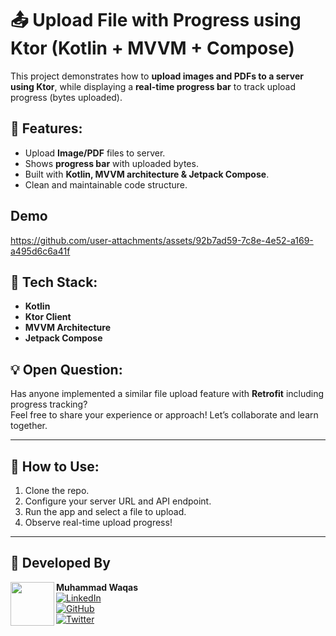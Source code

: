 # 📤 Upload File with Progress using Ktor (Kotlin + MVVM + Compose)

This project demonstrates how to **upload images and PDFs to a server using Ktor**, while displaying a **real-time progress bar** to track upload progress (bytes uploaded).

## 🚀 Features:
- Upload **Image/PDF** files to server.
- Shows **progress bar** with uploaded bytes.
- Built with **Kotlin, MVVM architecture & Jetpack Compose**.
- Clean and maintainable code structure.

## Demo
https://github.com/user-attachments/assets/92b7ad59-7c8e-4e52-a169-a495d6c6a41f

## 🔧 Tech Stack:
- **Kotlin**
- **Ktor Client**
- **MVVM Architecture**
- **Jetpack Compose**

## 💡 Open Question:
Has anyone implemented a similar file upload feature with **Retrofit** including progress tracking?  
Feel free to share your experience or approach! Let’s collaborate and learn together.

---

## 🔑 How to Use:
1. Clone the repo.
2. Configure your server URL and API endpoint.
3. Run the app and select a file to upload.
4. Observe real-time upload progress!

---
## 🌟 Developed By

<a href="https://twitter.com/Shahzad_Ansari3" target="_blank">
  <img src="https://github.com/user-attachments/assets/99199ad1-a69d-4ceb-8599-e495a1ed937b" width="70" align="left">
</a>

**Muhammad Waqas**  
[![LinkedIn](https://img.shields.io/badge/-LinkedIn-0A66C2?logo=linkedin&logoColor=white)](https://www.linkedin.com/in/muhammad-waqas-4399361a3)  
[![GitHub](https://img.shields.io/badge/-GitHub-181717?logo=github&logoColor=white)](https://github.com/waqas028)  
[![Twitter](https://img.shields.io/badge/-Twitter-000000?logo=x&logoColor=white)](https://x.com/waqas028?s=08)

